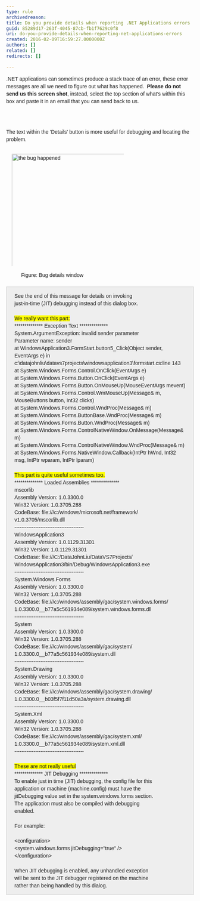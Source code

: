 ```yaml
---
type: rule
archivedreason: 
title: Do you provide details when reporting .NET Applications errors
guid: 85289d17-263f-4045-87cb-fb1f7629c0f8
uri: do-you-provide-details-when-reporting-net-applications-errors
created: 2016-02-09T16:59:27.0000000Z
authors: []
related: []
redirects: []

---
```



<p style="box-sizing&#58;border-box;word-wrap&#58;break-word;word-break&#58;break-word;font-family&#58;arial, sans-serif;font-size&#58;14px;line-height&#58;20.02px;"><span style="font-family&#58;arial, sans-serif;font-size&#58;14px;line-height&#58;20.02px;">.NET applications can some</span><span style="font-family&#58;arial, sans-serif;font-size&#58;14px;line-height&#58;20.02px;">times produce a stack trace of an error, these error messages are all we need to figure out what has happened.&#160;&#160;</span><strong style="font-family&#58;arial, sans-serif;font-size&#58;14px;line-height&#58;20.02px;">Please do not send us this screen shot</strong><span style="font-family&#58;arial, sans-serif;font-size&#58;14px;line-height&#58;20.02px;">, instead, select the top section of what's within this box and paste it in an&#160;</span><span style="font-family&#58;arial, sans-serif;font-size&#58;14px;line-height&#58;20.02px;">email that you can send back to us.</span><br></p>
<br><excerpt class='endintro'></excerpt><br>
<p style="line-height&#58;20.02px;box-sizing&#58;border-box;word-wrap&#58;break-word;word-break&#58;break-word;font-family&#58;arial, sans-serif;font-size&#58;14px;">The text within the 'Details' button is more useful for debugging and locating the problem.</p><dl class="image" style="margin-top&#58;0px;margin-bottom&#58;20px;box-sizing&#58;border-box;font-family&#58;arial, sans-serif;font-size&#58;14px;line-height&#58;20.02px;"><dt style="box-sizing&#58;border-box;line-height&#58;1.42857;"><img src="https&#58;//www.ssw.com.au/ssw/Standards/Support/Images/DotNetDebug2.GIF" alt="the bug happened" width="440" height="321" style="margin&#58;5px;padding&#58;10px;box-sizing&#58;border-box;vertical-align&#58;middle;max-width&#58;100%;width&#58;auto;background-image&#58;none;background-attachment&#58;scroll;background-position&#58;0px 0px;background-repeat&#58;repeat;" /></dt><dd style="line-height&#58;1.42857;box-sizing&#58;border-box;">Figure&#58; Bug details window</dd></dl><div class="greybox" style="margin-top&#58;10px;margin-bottom&#58;10px;padding&#58;1em 1.5em;box-sizing&#58;border-box;border&#58;1px solid #cccccc;clear&#58;both;font-family&#58;arial, sans-serif;font-size&#58;14px;line-height&#58;20.02px;background&#58;#eeeeee;">See the end of this message for details on invoking&#160;<br style="box-sizing&#58;border-box;">just-in-time (JIT) debugging instead of this dialog box.<br style="box-sizing&#58;border-box;"><br style="box-sizing&#58;border-box;"><span style="box-sizing&#58;border-box;background-color&#58;#ffff00;">We really want this part&#58;</span><br style="box-sizing&#58;border-box;">************** Exception Text **************<br style="box-sizing&#58;border-box;">System.ArgumentException&#58; invalid sender parameter<br style="box-sizing&#58;border-box;">Parameter name&#58; sender<br style="box-sizing&#58;border-box;">at WindowsApplication3.FormStart.button5_Click(Object sender, EventArgs e) in c&#58;\datajohnliu\datavs7projects\windowsapplication3\formstart.cs&#58;line 143<br style="box-sizing&#58;border-box;">at System.Windows.Forms.Control.OnClick(EventArgs e)<br style="box-sizing&#58;border-box;">at System.Windows.Forms.Button.OnClick(EventArgs e)<br style="box-sizing&#58;border-box;">at System.Windows.Forms.Button.OnMouseUp(MouseEventArgs mevent)<br style="box-sizing&#58;border-box;">at System.Windows.Forms.Control.WmMouseUp(Message&amp; m, MouseButtons button, Int32 clicks)<br style="box-sizing&#58;border-box;">at System.Windows.Forms.Control.WndProc(Message&amp; m)<br style="box-sizing&#58;border-box;">at System.Windows.Forms.ButtonBase.WndProc(Message&amp; m)<br style="box-sizing&#58;border-box;">at System.Windows.Forms.Button.WndProc(Message&amp; m)<br style="box-sizing&#58;border-box;">at System.Windows.Forms.ControlNativeWindow.OnMessage(Message&amp; m)<br style="box-sizing&#58;border-box;">at System.Windows.Forms.ControlNativeWindow.WndProc(Message&amp; m)<br style="box-sizing&#58;border-box;">at System.Windows.Forms.NativeWindow.Callback(IntPtr hWnd, Int32 msg, IntPtr wparam, IntPtr lparam)<br style="box-sizing&#58;border-box;"><br style="box-sizing&#58;border-box;"><span style="box-sizing&#58;border-box;background-color&#58;#ffff00;">This part is quite useful sometimes too.</span><br style="box-sizing&#58;border-box;">************** Loaded Assemblies **************<br style="box-sizing&#58;border-box;">mscorlib<br style="box-sizing&#58;border-box;">Assembly Version&#58; 1.0.3300.0<br style="box-sizing&#58;border-box;">Win32 Version&#58; 1.0.3705.288<br style="box-sizing&#58;border-box;">CodeBase&#58; file&#58;///c&#58;/windows/microsoft.net/framework/ v1.0.3705/mscorlib.dll<br style="box-sizing&#58;border-box;">----------------------------------------<br style="box-sizing&#58;border-box;">WindowsApplication3<br style="box-sizing&#58;border-box;">Assembly Version&#58; 1.0.1129.31301<br style="box-sizing&#58;border-box;">Win32 Version&#58; 1.0.1129.31301<br style="box-sizing&#58;border-box;">CodeBase&#58; file&#58;///C&#58;/DataJohnLiu/DataVS7Projects/ WindowsApplication3/bin/Debug/WindowsApplication3.exe<br style="box-sizing&#58;border-box;">----------------------------------------<br style="box-sizing&#58;border-box;">System.Windows.Forms<br style="box-sizing&#58;border-box;">Assembly Version&#58; 1.0.3300.0<br style="box-sizing&#58;border-box;">Win32 Version&#58; 1.0.3705.288<br style="box-sizing&#58;border-box;">CodeBase&#58; file&#58;///c&#58;/windows/assembly/gac/system.windows.forms/ 1.0.3300.0__b77a5c561934e089/system.windows.forms.dll<br style="box-sizing&#58;border-box;">----------------------------------------<br style="box-sizing&#58;border-box;">System<br style="box-sizing&#58;border-box;">Assembly Version&#58; 1.0.3300.0<br style="box-sizing&#58;border-box;">Win32 Version&#58; 1.0.3705.288<br style="box-sizing&#58;border-box;">CodeBase&#58; file&#58;///c&#58;/windows/assembly/gac/system/ 1.0.3300.0__b77a5c561934e089/system.dll<br style="box-sizing&#58;border-box;">----------------------------------------<br style="box-sizing&#58;border-box;">System.Drawing<br style="box-sizing&#58;border-box;">Assembly Version&#58; 1.0.3300.0<br style="box-sizing&#58;border-box;">Win32 Version&#58; 1.0.3705.288<br style="box-sizing&#58;border-box;">CodeBase&#58; file&#58;///c&#58;/windows/assembly/gac/system.drawing/ 1.0.3300.0__b03f5f7f11d50a3a/system.drawing.dll<br style="box-sizing&#58;border-box;">----------------------------------------<br style="box-sizing&#58;border-box;">System.Xml<br style="box-sizing&#58;border-box;">Assembly Version&#58; 1.0.3300.0<br style="box-sizing&#58;border-box;">Win32 Version&#58; 1.0.3705.288<br style="box-sizing&#58;border-box;">CodeBase&#58; file&#58;///c&#58;/windows/assembly/gac/system.xml/ 1.0.3300.0__b77a5c561934e089/system.xml.dll<br style="box-sizing&#58;border-box;">----------------------------------------<br style="box-sizing&#58;border-box;"><br style="box-sizing&#58;border-box;"><span style="box-sizing&#58;border-box;background-color&#58;#ffff00;">These are not really useful</span><br style="box-sizing&#58;border-box;">************** JIT Debugging **************<br style="box-sizing&#58;border-box;">To enable just in time (JIT) debugging, the config file for this<br style="box-sizing&#58;border-box;">application or machine (machine.config) must have the<br style="box-sizing&#58;border-box;">jitDebugging value set in the system.windows.forms section.<br style="box-sizing&#58;border-box;">The application must also be compiled with debugging<br style="box-sizing&#58;border-box;">enabled.<br style="box-sizing&#58;border-box;"><br style="box-sizing&#58;border-box;">For example&#58;<br style="box-sizing&#58;border-box;"><br style="box-sizing&#58;border-box;">&lt;configuration&gt;<br style="box-sizing&#58;border-box;">&lt;system.windows.forms jitDebugging=&quot;true&quot; /&gt;<br style="box-sizing&#58;border-box;">&lt;/configuration&gt;<br style="box-sizing&#58;border-box;"><br style="box-sizing&#58;border-box;">When JIT debugging is enabled, any unhandled exception<br style="box-sizing&#58;border-box;">will be sent to the JIT debugger registered on the machine<br style="box-sizing&#58;border-box;">rather than being handled by this dialog.​</div>


